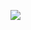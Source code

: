 [![](https://www.herokucdn.com/deploy/button.png)](https://heroku.com/deploy?template=https://github.com/ojdr6xd/jnhbgtyd.git)
